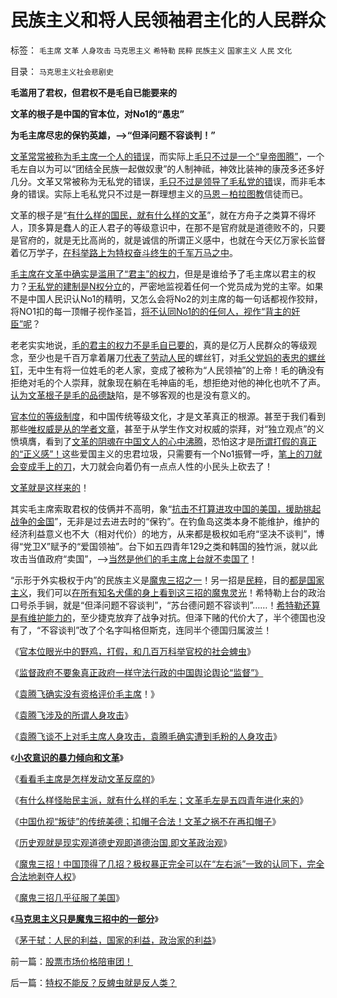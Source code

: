 # 民族主义和将人民领袖君主化的人民群众

标签： `毛主席` `文革` `人身攻击` `马克思主义` `希特勒` `民粹` `民族主义` `国家主义` `人民` `文化` 

目录： `马克思主义社会悲剧史`

**毛滥用了君权，但君权不是毛自已能要来的**

**文革的根子是中国的官本位，对No1的“愚忠”**

**为毛主席尽忠的保钓英雄，——>“但泽问题不容谈判！”**

[文革常常被称为毛主席一个人的错误](../../../2009/7/5/历史责任归咎于毛主席是不公正的.md)，而实际上[毛只不过是一个“皇帝图腾”](../../../2009/6/27/毛泽东思想是党的集体结晶品牌非个人天才.md)，一个毛左自以为可以“团结全民族一起做奴隶”的人制神祗，神效比装神的康茂多还多好几分。文革又常被称为无私党的错误，[毛只不过是领导了毛私党的错](http://hi.baidu.com/darthchn/blog/item/d3308c2bb07111315343c1fc.html)误，而非毛本身的错误。实际上毛私党只不过是一群理想主义的[马恩－柏拉图教](../../../2010/8/8/近2500年是公有制瓦解的历史.md)信徒而已。

文革的根子是“[有什么样的国民，就有什么样的文革](../../../2010/6/1/民主不允许意识形态口号;不要再搞政治运动.md)”，就在方舟子之类算不得坏人，顶多算是蠢人的正人君子的等级意识中，在那不是官府就是道德败不的，只要是官府的，就是无比高尚的，就是诚信的所谓正义感中，也就在今天亿万家长监督着亿万学子，[在科举路上为特权奋斗终生的千军万马之中](../../../2009/12/13/科举不是教育，全民求官不是经济.md)。

[毛主席在文革中确实是滥用了“君主”的权力](../../../2009/7/3/看看毛主席是怎样发动文革反腐的.md)，但是是谁给予了毛主席以君主的权力？[无私党的建制是N权分立](../../../2010/7/6/“三权分立”既非民主也不科学.md)的，严密地监视着任何一个党员成为党的主宰。如果不是中国人民识认No1的精明，又怎么会将No2的刘主席的每一句话都视作狡辩，将NO1扣的每一顶帽子视作圣旨，[将不认同No1的的任何人，视作“背主的奸臣”呢](../../../2010/5/26/为什么类种姓制度排斥技术进步.md)？

老老实实地说，[毛的君主的权力不是毛自已要的](../../../2010/6/25/政治家是开发政治利益的专家.md)，真的是亿万人民群众的等级观念，至少也是千百万拿着屠刀[代表了劳动人民](../../../2009/8/6/谁能代表了今天全中国的劳动者利益？.md)的螺丝钉，对[毛父党妈的表忠的螺丝钉](http://blog.sina.com.cn/s/blog_5563a64d0100ekm2.html)，无中生有将一位姓毛的老人家，变成了被称为“人民领袖”的上帝！毛的确没有拒绝对毛的个人崇拜，就象现在躺在毛神庙的毛，想拒绝对他的神化也吭不了声。[认为文革根子是毛的品德缺](http://blog.sina.com.cn/s/blog_5563a64d0100kmkr.html)陷，是不够客观的也是没有意义的。

[官本位的等级制度](../../../2010/7/29/人权普世的价值观在于捍卫自已的权益.md)，和中国传统等级文化，才是文革真正的根源。甚至于我们看到那些[唯权威是从的学者文章](../../../2010/6/20/中国文史权威没有个人方法论.md)，甚至于从学生作文对权威的崇拜，对“独立观点”的义愤填膺，看到了[文革的阴魂在中国文人的心中沸腾](../../../2010/7/22/唐骏吹牛是小过，文革攻讦是大错.md)，恐怕这才是[所谓打假的真正的“正义感”！](../../../2009/11/14/正义感也可以变得非常可怕.md)这些爱国主义的忠君垃圾，只需要有一个No1振臂一呼，[笔上的刀就会变成手上的刀](../../../2010/5/27/道德史观就是文革政治观.md)，大刀就会向着仍有一点点人性的小民头上砍去了！

[文革就是这样来的](../../../2010/6/1/民主不允许意识形态口号;不要再搞政治运动.md)！

其实毛主席索取君权的伎俩并不高明，象“[抗击不打算进攻中国的美国，援助挑起战争的金国](../../../2010/9/13/战争的意义是什么？胜利有什么价值.md)”，无非是过去进去时的“保钓”。在钓鱼岛这类本身不能维护，维护的经济利益意义也不大（相对代价）的地方，从来都是极权如毛府“坚决不谈判”，博得“党卫X”赋予的“爱国领袖”。台下如五四青年129之类和韩国的独竹派，就以此攻击当值政府“卖国”，——>[当然是他们的毛主席上台就不卖国了](../../../2009/1/30/&quot;愚蠢的战争&quot;可能也是聪明政治的工具.md)！

“示形于外实极权于内”的民族主义是[魔鬼三招之一](../../../2010/3/17/征服“最理性的德意志民族”的魔鬼三招！.md)！另一招是[民粹](../../../2010/9/11/世界左学和民粹研究.md)，目的[都是国家主义](../../../2010/3/18/旧德国是爱国分子追求的理想帝国.md)，我们可以[在所有知名犬儒的身上看到这三招的魔鬼灵光](../../../2010/8/6/“犬儒”特指有批评没有解决方法的批评家.md)！希特勒上台的政治口号杀手锏，就是“但泽问题不容谈判”，“苏台德问题不容谈判”……！[希特勒还算是有维护能力的](../../../2010/3/30/希特勒的纳粹主义是怎么来的.md)，至少捷克放弃了战争对抗。但泽下赌的代价大了，半个德国也没有了，“不容谈判”改了个名字叫格但斯克，连同半个德国归属波兰！

《[官本位眼光中的野鸡，打假，和几百万科举官校的社会蜱虫](../../../2010/9/13/唐骏假文凭背后的几百万科举蜱虫.md)》

《[监督政府不要象真正政府一样守法行政的中国舆论舆论“监督”》](../../../2010/9/13/中国特色的舆论监督.md)

《[袁腾飞确实没有资格评价毛主席](../../../2010/5/24/袁腾飞确实没有资格评价毛主席！散户有胆量赚钱吗？.md)！》

《[袁腾飞涉及的所谓人身攻击](http://hi.baidu.com/darthchn/blog/item/5a399c2c5539c039349bf7e7.html)》

《[袁腾飞谈不上对毛主席人身攻击，袁腾毛确实遭到毛粉的人身攻击](%E8%A2%81%E8%85%BE%E9%A3%9E%E7%BB%9D%E6%B2%A1%E6%9C%89%E4%BA%BA%E8%BA%AB%E6%94%BB%E5%87%BB%E5%8D%B4%E9%81%AD%E6%AF%9B%E6%B4%BE%E4%BA%BA%E8%BA%AB%E6%94%BB%E5%87%BB)》

《**[小农意识的暴力倾向和文革](../../../2009/11/12/小农意识的暴力倾向和文革.md)**》

《[看看毛主席是怎样发动文革反腐的](../../../2009/7/3/看看毛主席是怎样发动文革反腐的.md)》

《[有什么样怪胎民主派，就有什么样的毛左；文革毛左是五四青年进化来的](../../../2010/6/1/民主不允许意识形态口号;不要再搞政治运动.md)》

《[中国仇视“叛徒”的传统美德；扣帽子合法！文革之祸不在再扣帽子](../../../2010/6/1/文革之祸不在于扣帽子;有人的地方就有帽子.md)》

《[历史观就是现实观道德史观即道德治国,即文革政治观](../../../2010/5/27/道德史观就是文革政治观.md)》

《[魔鬼三招！中国顶得了几招？极权暴正完全可以在“左右派”一致的认同下，完全合法地剥夺人权](../../../2010/3/19/魔鬼三招！中国顶得了几招？.md)》

《[魔鬼三招几乎征服了美国](../../../2010/3/19/魔鬼三招几乎征服了美国.md)》

《**[马克思主义只是魔鬼三招中的一部分](%E9%A9%AC%E5%85%8B%E6%80%9D%E4%B8%BB%E4%B9%89%E5%8F%AA%E6%98%AF%E9%AD%94%E9%AC%BC%E4%B8%89%E6%8B%9B%E4%B8%AD%E7%9A%84%E4%B8%80%E9%83%A8%E5%88%86)**》

《[茅于轼：人民的利益，国家的利益，政治家的利益](http://blog.sina.com.cn/s/blog_49a3971d01000bvy.html)》

前一篇：[股票市场价格陪审团！](../../../2010/9/14/股票市场价格陪审团！.md)

后一篇：[特权不能反？反蜱虫就是反人类？](../../../2010/9/14/特权不能反？反蜱虫就是反人类？.md)